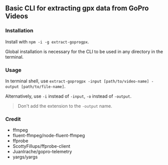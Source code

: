 ## Basic CLI for extracting gpx data from GoPro Videos
### Installation
Install with `npm -i -g extract-goprogpx`.

Global installation is necessary for the CLI to be used in any directory in the terminal.

### Usage
In terminal shell, use `extract-goprogpx -input [path/to/video-name] -output [path/to/file-name]`.

Alternatively, use `-i` instead of `-input`, `-o` instead of `-output`.
> Don't add the extension to the `-output` name.

### Credit
- ffmpeg
- fluent-ffmpeg/node-fluent-ffmpeg
- ffprobe
- ScottyFillups/ffprobe-client
- JuanIrache/gopro-telemetry
- yargs/yargs